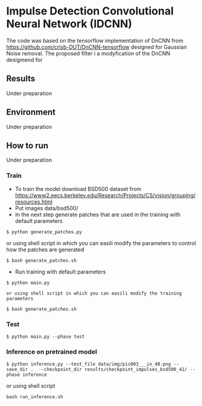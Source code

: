 # Impulse Detection Convolutional Neural Network (IDCNN)

The code was based on the tensorflow implementation of DnCNN from https://github.com/crisb-DUT/DnCNN-tensorflow designed for Gaussian Noise removal. The proposed filter i a modyfication of the DnCNN desigmend for 




## Results
Under preparation

## Environment
Under preparation

## How to run
Under preparation

### Train
* To train the model download BSD500 dataset from https://www2.eecs.berkeley.edu/Research/Projects/CS/vision/grouping/resources.html
* Put images data/bsd500/
* In the next step generate patches that are used in the training with default parameters
```
$ python generate_patches.py
```
  or using shell script in which you can easili modify the parameters to control how the patches are generated
```
$ bash generate_patches.sh
```


* Run training with default parameters 
```
$ python main.py
```
    or using shell script in which you can easili modify the training parameters
```
$ bash generate_patches.sh
```
### Test
```
$ python main.py --phase test

```
### Inference on pretrained model
```
$ python inference.py --test_file data/img/pic003___in_40.png --save_dir .  --checkpoint_dir results/checkpoint_impulses_bsd500_41/ --phase inference
```
  or using shell script
```
bash run_inference.sh
```
 
 










